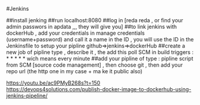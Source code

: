 #Jenkins

##install jenking 
##run localhost:8080
##log in [reda reda , or find your admin passwors in apdata ,,, they will give you]
##to link jenkins with dockerHub , add your  credentials in manage credentials (username+password) and call it a name in the ID , you will use the ID in the Jenkinsfile to setup your pipline github=>jenkins=>dockerHub
##create a new job of pipline type , describe it , the add this  poll SCM in build triggers : * * * * *
wich means every minute
##add your pipline of type : pipline script from SCM [source code management] , then choose git , then add your repo url (the http one in my case + ma ke it public also)


<!-- another short one  -->
https://youtu.be/ac9PMyB268s?t=150
https://devops4solutions.com/publish-docker-image-to-dockerhub-using-jenkins-pipeline/